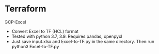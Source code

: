 # Terraform

GCP-Excel
- Convert Excel to TF (HCL) format
- Tested with python 3.7, 3.9.  Requires pandas, openpyxl
- Just save input.xlsx and Excel-to-TF.py in the same directory.  Then run python3 Excel-to-TF.py

